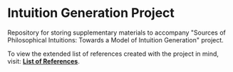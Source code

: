# Intuition Generation Project
Repository for storing supplementary materials to accompany "Sources of Philosophical Intuitions: Towards a Model of Intuition Generation" project.

To view the extended list of references created with the project in mind, visit: [**List of References**](https://github.com/DominikDziedzic/IntuitionGenerationProject/blob/main/List%20of%20References%20-%20Towards%20a%20Model%20of%20Intuition%20Generation.pdf).
